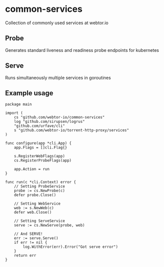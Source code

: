 # common-services
Collection of commonly used services at webtor.io

## Probe
Generates standard liveness and readiness probe endpoints for kubernetes

## Serve
Runs simultaneously multiple services in goroutines

## Example usage

```golang
package main

import (
	cs "github.com/webtor-io/common-services"
	log "github.com/sirupsen/logrus"
	"github.com/urfave/cli"
	s "github.com/webtor-io/torrent-http-proxy/services"
)

func configure(app *cli.App) {
	app.Flags = []cli.Flag{}

	s.RegisterWebFlags(app)
	cs.RegisterProbeFlags(app)

	app.Action = run
}

func run(c *cli.Context) error {
	// Setting ProbeService
	probe := cs.NewProbe(c)
	defer probe.Close()

	// Setting WebService
	web := s.NewWeb(c)
	defer web.Close()

	// Setting ServeService
	serve := cs.NewServe(probe, web)

	// And SERVE!
	err := serve.Serve()
	if err != nil {
		log.WithError(err).Error("Got serve error")
	}
	return err
}

